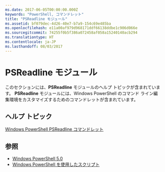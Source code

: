 ```yaml
---
ms.date: 2017-06-05T00:00:00.000Z
keywords: "PowerShell, コマンドレット"
title: "PSReadline モジュール"
ms.assetid: bf079dec-4d26-40e7-b7a9-154c69e485ba
ms.openlocfilehash: e11a00af979d968171ddf66138ddbe1c906d066e
ms.sourcegitcommit: 74255f0b5f386a072458af058a15240140acb294
ms.translationtype: HT
ms.contentlocale: ja-JP
ms.lasthandoff: 08/03/2017
---
```

# <a name="psreadline-module"></a>PSReadline モジュール
このセクションには、**PSReadline** モジュールのヘルプ トピックが含まれています。 **PSReadline** モジュールには、Windows PowerShell のコマンド ライン編集環境をカスタマイズするためのコマンドレットが含まれています。

## <a name="help-topics"></a>ヘルプ トピック
[Windows PowerShell PSReadline コマンドレット](https://technet.microsoft.com/en-us/library/ed48e832-95f9-4577-bf56-a7e5aa9630ba)

## <a name="see-also"></a>参照
- [Windows PowerShell 5.0](Windows-PowerShell-5.0.md)
- [Windows PowerShell を使用したスクリプト](../../getting-started/fundamental/Scripting-with-Windows-PowerShell.md)

